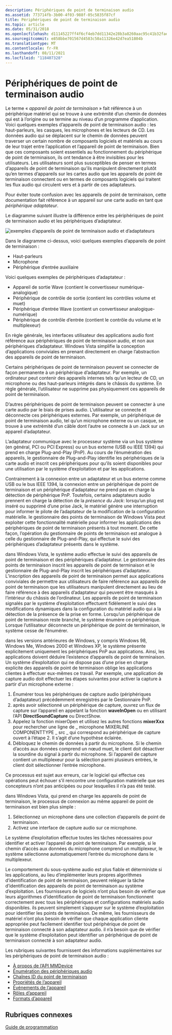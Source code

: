 ```yaml
---
description: Périphériques de point de terminaison audio
ms.assetid: 773714fb-3b00-4f03-988f-05c5835f87cf
title: Périphériques de point de terminaison audio
ms.topic: article
ms.date: 05/31/2018
ms.openlocfilehash: d11145227ff4f6cf4eb7dd11342e28b3a8260aac95c41b32faed6b2d6bd414dd
ms.sourcegitcommit: e858bbe701567d4583c50a11326e42d7ea51804b
ms.translationtype: MT
ms.contentlocale: fr-FR
ms.lasthandoff: 08/11/2021
ms.locfileid: "118407328"
---
```

# <a name="audio-endpoint-devices"></a>Périphériques de point de terminaison audio

Le terme « *appareil de point de terminaison* » fait référence à un périphérique matériel qui se trouve à une extrémité d’un chemin de données qui est à l’origine ou se termine au niveau d’un programme d’application. Voici quelques exemples d’appareils de point de terminaison audio : les haut-parleurs, les casques, les microphones et les lecteurs de CD. Les données audio qui se déplacent sur le chemin de données peuvent traverser un certain nombre de composants logiciels et matériels au cours de leur trajet entre l’application et l’appareil de point de terminaison. Bien que ces composants soient essentiels au fonctionnement du périphérique de point de terminaison, ils ont tendance à être invisibles pour les utilisateurs. Les utilisateurs sont plus susceptibles de penser en termes d’appareils de point de terminaison qu’ils manipulent directement plutôt qu’en termes d’appareils sur les cartes audio que les appareils de point de terminaison connectent ou en termes de composants logiciels qui traitent les flux audio qui circulent vers et à partir de ces adaptateurs.

Pour éviter toute confusion avec les appareils de point de terminaison, cette documentation fait référence à un appareil sur une carte audio en tant que *périphérique adaptateur*.

Le diagramme suivant illustre la différence entre les périphériques de point de terminaison audio et les périphériques d’adaptateur.

![exemples d’appareils de point de terminaison audio et d’adaptateurs](images/devices.jpg)

Dans le diagramme ci-dessus, voici quelques exemples d’appareils de point de terminaison :

-   Haut-parleurs
-   Microphone
-   Périphérique d’entrée auxiliaire

Voici quelques exemples de périphériques d’adaptateur :

-   Appareil de sortie Wave (contient le convertisseur numérique-analogique)
-   Périphérique de contrôle de sortie (contient les contrôles volume et muet)
-   Périphérique d’entrée Wave (contient un convertisseur analogique-numérique)
-   Périphérique de contrôle d’entrée (contient le contrôle du volume et le multiplexeur)

En règle générale, les interfaces utilisateur des applications audio font référence aux périphériques de point de terminaison audio, et non aux périphériques d’adaptateur. Windows Vista simplifie la conception d’applications conviviales en prenant directement en charge l’abstraction des appareils de point de terminaison.

Certains périphériques de point de terminaison peuvent se connecter de façon permanente à un périphérique d’adaptateur. Par exemple, un ordinateur peut contenir des appareils internes tels qu’un lecteur de CD, un microphone ou des haut-parleurs intégrés dans le châssis du système. En règle générale, l’utilisateur ne supprime pas physiquement ces appareils de point de terminaison.

D’autres périphériques de point de terminaison peuvent se connecter à une carte audio par le biais de prises audio. L’utilisateur se connecte et déconnecte ces périphériques externes. Par exemple, un périphérique de point de terminaison audio, tel qu’un microphone externe ou un casque, se trouve à une extrémité d’un câble dont l’autre se connecte à un Jack sur un appareil d’adaptateur.

L’adaptateur communique avec le processeur système via un bus système (en général, PCI ou PCI Express) ou un bus externe (USB ou IEEE 1394) qui prend en charge Plug-and-Play (PnP). Au cours de l’énumération des appareils, le gestionnaire de Plug-and-Play identifie les périphériques de la carte audio et inscrit ces périphériques pour qu’ils soient disponibles pour une utilisation par le système d’exploitation et par les applications.

Contrairement à la connexion entre un adaptateur et un bus externe comme USB ou le bus IEEE 1394, la connexion entre un périphérique de point de terminaison et un périphérique d’adaptateur ne prend pas en charge la détection de périphérique PnP. Toutefois, certains adaptateurs audio prennent en charge la détection de la *présence du Jack*: lorsqu’un plug est inséré ou supprimé d’une prise Jack, le matériel génère une interruption pour informer le pilote de l’adaptateur de la modification de la configuration matérielle. le gestionnaire des points de terminaison de Windows Vista peut exploiter cette fonctionnalité matérielle pour informer les applications des périphériques de point de terminaison présents à tout moment. De cette façon, l’opération du gestionnaire de points de terminaison est analogue à celle du gestionnaire de Plug-and-Play, qui effectue le suivi des périphériques d’adaptateur présents dans le système.

dans Windows Vista, le système audio effectue le suivi des appareils de point de terminaison et des périphériques d’adaptateur. Le gestionnaire des points de terminaison inscrit les appareils de point de terminaison et le gestionnaire de Plug-and-Play inscrit les périphériques d’adaptateur. L’inscription des appareils de point de terminaison permet aux applications conviviales de permettre aux utilisateurs de faire référence aux appareils de point de terminaison que les utilisateurs manipulent directement au lieu de faire référence à des appareils d’adaptateur qui peuvent être masqués à l’intérieur du châssis de l’ordinateur. Les appareils de point de terminaison signalés par le système d’exploitation effectuent fidèlement le suivi des modifications dynamiques dans la configuration du matériel audio qui a la détection de la présence de la prise en forme. Lorsqu’un périphérique de point de terminaison reste branché, le système énumère ce périphérique. Lorsque l’utilisateur déconnecte un périphérique de point de terminaison, le système cesse de l’énumérer.

dans les versions antérieures de Windows, y compris Windows 98, Windows Me, Windows 2000 et Windows XP, le système présente explicitement uniquement les périphériques PnP aux applications. Ainsi, les applications doivent déduire l’existence d’appareils de point de terminaison. Un système d’exploitation qui ne dispose pas d’une prise en charge explicite des appareils de point de terminaison oblige les applications clientes à effectuer eux-mêmes ce travail. Par exemple, une application de capture audio doit effectuer les étapes suivantes pour activer la capture à partir d’un microphone externe :

1.  Énumérer tous les périphériques de capture audio (périphériques d’adaptateur) précédemment enregistrés par le Gestionnaire PnP.
2.  après avoir sélectionné un périphérique de capture, ouvrez un flux de capture sur l’appareil en appelant la fonction **waveInOpen** ou en utilisant l’API **DirectSoundCapture** ou DirectShow.
3.  Appelez la fonction mixerOpen et utilisez les autres fonctions **mixerXxx** pour rechercher une ligne de \_ microphone MIXERLINE COMPONENTTYPE \_ src \_ qui correspond au périphérique de capture ouvert à l’étape 2. Il s’agit d’une hypothèse éclairée.
4.  Débloquez le chemin de données à partir du microphone. Si le chemin d’accès aux données comprend un nœud muet, le client doit désactiver la sourdine du signal à partir du microphone. Si l’appareil de capture contient un multiplexeur pour la sélection parmi plusieurs entrées, le client doit sélectionner l’entrée microphone.

Ce processus est sujet aux erreurs, car le logiciel qui effectue ces opérations peut échouer s’il rencontre une configuration matérielle que ses concepteurs n’ont pas anticipées ou pour lesquelles il n’a pas été testé.

dans Windows Vista, qui prend en charge les appareils de point de terminaison, le processus de connexion au même appareil de point de terminaison est bien plus simple :

1.  Sélectionnez un microphone dans une collection d’appareils de point de terminaison.
2.  Activez une interface de capture audio sur ce microphone.

Le système d’exploitation effectue toutes les tâches nécessaires pour identifier et activer l’appareil de point de terminaison. Par exemple, si le chemin d’accès aux données du microphone comprend un multiplexeur, le système sélectionne automatiquement l’entrée du microphone dans le multiplexeur.

Le comportement du sous-système audio est plus fiable et déterministe si les applications, au lieu d’implémenter leurs propres algorithmes d’identification de point de terminaison, peuvent reléguer la tâche d’identification des appareils de point de terminaison au système d’exploitation. Les fournisseurs de logiciels n’ont plus besoin de vérifier que leurs algorithmes d’identification de point de terminaison fonctionnent correctement avec tous les périphériques et configurations matériels audio disponibles. ils peuvent simplement s’appuyer sur le système d’exploitation pour identifier les points de terminaison. De même, les fournisseurs de matériel n’ont plus besoin de vérifier que chaque application cliente appropriée peut facilement identifier tout périphérique de point de terminaison connecté à son adaptateur audio. il n’a besoin que de vérifier que le système d’exploitation peut identifier un périphérique de point de terminaison connecté à son adaptateur audio.

Les rubriques suivantes fournissent des informations supplémentaires sur les périphériques de point de terminaison audio :

-   [À propos de l’API MMDevice](mmdevice-api.md)
-   [Énumération des périphériques audio](enumerating-audio-devices.md)
-   [Chaînes ID du point de terminaison](endpoint-id-strings.md)
-   [Propriétés de l’appareil](device-properties.md)
-   [Événements de l’appareil](device-events.md)
-   [Rôles d’appareil](device-roles.md)
-   [Formats d’appareil](device-formats.md)

## <a name="related-topics"></a>Rubriques connexes

<dl> <dt>

[Guide de programmation](programming-guide.md)
</dt> </dl>

 

 



